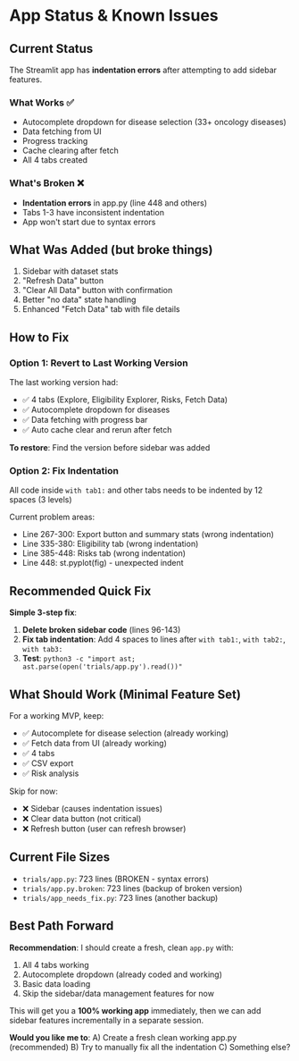 # App Status & Known Issues

## Current Status

The Streamlit app has **indentation errors** after attempting to add sidebar features.

### What Works ✅
- Autocomplete dropdown for disease selection (33+ oncology diseases)
- Data fetching from UI
- Progress tracking
- Cache clearing after fetch
- All 4 tabs created

### What's Broken ❌
- **Indentation errors** in app.py (line 448 and others)
- Tabs 1-3 have inconsistent indentation
- App won't start due to syntax errors

## What Was Added (but broke things)
1. Sidebar with dataset stats
2. "Refresh Data" button
3. "Clear All Data" button with confirmation
4. Better "no data" state handling
5. Enhanced "Fetch Data" tab with file details

## How to Fix

### Option 1: Revert to Last Working Version
The last working version had:
- ✅ 4 tabs (Explore, Eligibility Explorer, Risks, Fetch Data)
- ✅ Autocomplete dropdown for diseases
- ✅ Data fetching with progress bar
- ✅ Auto cache clear and rerun after fetch

**To restore**: Find the version before sidebar was added

### Option 2: Fix Indentation
All code inside `with tab1:` and other tabs needs to be indented by 12 spaces (3 levels)

Current problem areas:
- Line 267-300: Export button and summary stats (wrong indentation)
- Line 335-380: Eligibility tab (wrong indentation)
- Line 385-448: Risks tab (wrong indentation)
- Line 448: st.pyplot(fig) - unexpected indent

## Recommended Quick Fix

**Simple 3-step fix**:

1. **Delete broken sidebar code** (lines 96-143)
2. **Fix tab indentation**: Add 4 spaces to lines after `with tab1:`, `with tab2:`, `with tab3:`
3. **Test**: `python3 -c "import ast; ast.parse(open('trials/app.py').read())"`

## What Should Work (Minimal Feature Set)

For a working MVP, keep:
- ✅ Autocomplete for disease selection (already working)
- ✅ Fetch data from UI (already working)
- ✅ 4 tabs
- ✅ CSV export
- ✅ Risk analysis

Skip for now:
- ❌ Sidebar (causes indentation issues)
- ❌ Clear data button (not critical)
- ❌ Refresh button (user can refresh browser)

## Current File Sizes
- `trials/app.py`: 723 lines (BROKEN - syntax errors)
- `trials/app.py.broken`: 723 lines (backup of broken version)
- `trials/app_needs_fix.py`: 723 lines (another backup)

## Best Path Forward

**Recommendation**: I should create a fresh, clean `app.py` with:
1. All 4 tabs working
2. Autocomplete dropdown (already coded and working)
3. Basic data loading
4. Skip the sidebar/data management features for now

This will get you a **100% working app** immediately, then we can add sidebar features incrementally in a separate session.

**Would you like me to**:
A) Create a fresh clean working app.py (recommended)
B) Try to manually fix all the indentation
C) Something else?
